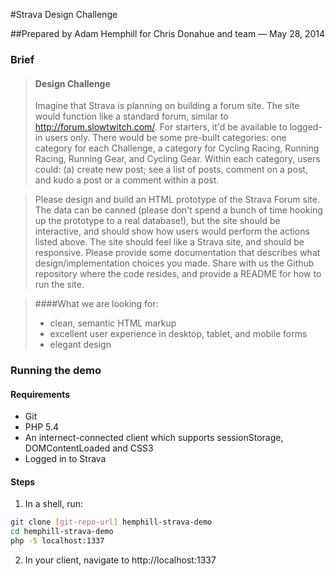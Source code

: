 #Strava Design Challenge

##Prepared by Adam Hemphill for Chris Donahue and team &mdash; May 28, 2014

### Brief
>#### Design Challenge
>Imagine that Strava is planning on building a forum site. The site would function like a standard forum, similar to http://forum.slowtwitch.com/. For starters, it'd be available to logged-in users only. There would be some pre-built categories: one category for each Challenge, a category for Cycling Racing, Running Racing, Running Gear, and Cycling Gear. Within each category, users could: (a) create new post; see a list of posts, comment on a post, and kudo a post or a comment within a post.

>Please design and build an HTML prototype of the Strava Forum site. The data can be canned (please don't spend a bunch of time hooking up the prototype to a real database!), but the site should be interactive, and should show how users would perform the actions listed above. The site should feel like a Strava site, and should be responsive. Please provide some documentation that describes what design/implementation choices you made. Share with us the Github repository where the code resides, and provide a README for how to run the site.

>####What we are looking for:
>- clean, semantic HTML markup
>- excellent user experience in desktop, tablet, and mobile forms
>- elegant design


### Running the demo

#### Requirements
- Git
- PHP 5.4
- An internect-connected client which supports sessionStorage, DOMContentLoaded and CSS3
- Logged in to Strava

#### Steps
1. In a shell, run:
```sh
git clone [git-repo-url] hemphill-strava-demo
cd hemphill-strava-demo
php -S localhost:1337
```

2. In your client, navigate to http://localhost:1337